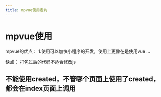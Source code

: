 ```yaml
---
title: mpvue使用走坑
---
```


# mpvue使用

mpvue的优点：
1.使用可以加快小程序的开发，使用上更像在是使用vue
...

缺点： 打包过后的代码不适合修改js

## 不能使用created，不管哪个页面上使用了created，都会在index页面上调用

## 